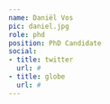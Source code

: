```yaml
---
name: Daniël Vos
pic: daniel.jpg
role: phd
position: PhD Candidate
social:
- title: twitter
  url: #
- title: globe
  url: #
---
```

